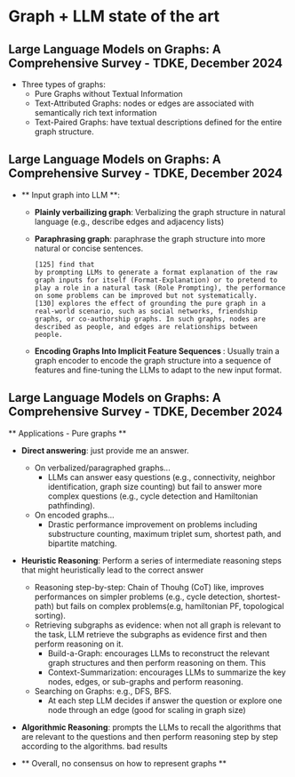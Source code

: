 # Graph + LLM state of the art

## Large Language Models on Graphs: A Comprehensive Survey - TDKE, December 2024

- Three types of graphs:
    - Pure Graphs without Textual Information
    - Text-Attributed Graphs: nodes or edges are associated with semantically rich text information
    - Text-Paired Graphs: have textual descriptions defined for the entire graph structure.

## Large Language Models on Graphs: A Comprehensive Survey - TDKE, December 2024

- ** Input graph into LLM **:


    - <b>Plainly verbailizing graph</b>: Verbalizing the graph structure in natural language (e.g., describe edges and adjacency lists)
    - <b>Paraphrasing graph</b>: paraphrase the graph structure into more natural or concise sentences.

        ```
        [125] find that
        by prompting LLMs to generate a format explanation of the raw graph inputs for itself (Format-Explanation) or to pretend to play a role in a natural task (Role Prompting), the performance on some problems can be improved but not systematically.
        [130] explores the effect of grounding the pure graph in a real-world scenario, such as social networks, friendship graphs, or co-authorship graphs. In such graphs, nodes are described as people, and edges are relationships between people.
        ```

    - <b> Encoding Graphs Into Implicit Feature Sequences </b>:  Usually train a graph encoder to encode the graph structure into a
sequence of features and fine-tuning the LLMs to adapt to the new input format.

## Large Language Models on Graphs: A Comprehensive Survey - TDKE, December 2024

** Applications  - Pure graphs **

- <b>Direct answering</b>: just provide me an answer.
    - On verbalized/paragraphed graphs...
        - LLMs can answer easy questions (e.g., connectivity, neighbor identification, graph size counting) but fail to answer more complex questions (e.g., cycle detection and Hamiltonian pathfinding).
    - On encoded graphs...
        - Drastic performance improvement on problems including substructure counting, maximum triplet sum, shortest path, and bipartite matching.
- <b>Heuristic Reasoning</b>: Perform a series of intermediate reasoning steps that might heuristically lead to the correct answer
    - Reasoning step-by-step: Chain of Thouhg (CoT) like, improves performances on simpler problems (e.g., cycle detection, shortest-path) but fails on complex problems(e.g, hamiltonian PF, topological sorting).
    - Retrieving subgraphs as evidence</b>: when not all graph is relevant to the task, LLM retrieve the subgraphs as evidence first and then perform reasoning on it.
        - Build-a-Graph: encourages LLMs to reconstruct the relevant graph structures and then perform reasoning on them. This
        - Context-Summarization: encourages LLMs to summarize the key nodes, edges, or sub-graphs and perform reasoning.
    - Searching on Graphs</b>: e.g., DFS, BFS.
        - At each step LLM decides if answer the question or explore one node through an edge (good for scaling in graph size)
- <b>Algorithmic Reasoning</b>: prompts the LLMs to recall the algorithms that are relevant to the questions and then perform reasoning step by step according to the algorithms. bad results

- ** Overall, no consensus on how to represent graphs **